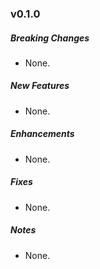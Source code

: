 ### v0.1.0

##### Breaking Changes
* None.

##### New Features
* None.

##### Enhancements
* None.

##### Fixes
* None.

##### Notes
* None.